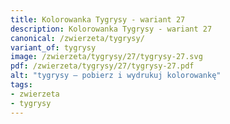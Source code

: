 ```yaml
---
title: Kolorowanka Tygrysy - wariant 27
description: Kolorowanka Tygrysy - wariant 27
canonical: /zwierzeta/tygrysy/
variant_of: tygrysy
image: /zwierzeta/tygrysy/27/tygrysy-27.svg
pdf: /zwierzeta/tygrysy/27/tygrysy-27.pdf
alt: "tygrysy – pobierz i wydrukuj kolorowankę"
tags:
- zwierzeta
- tygrysy
---
```

